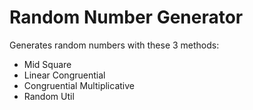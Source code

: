 # Random Number Generator

Generates random numbers with these 3 methods:

- Mid Square
- Linear Congruential
- Congruential Multiplicative
- Random Util
